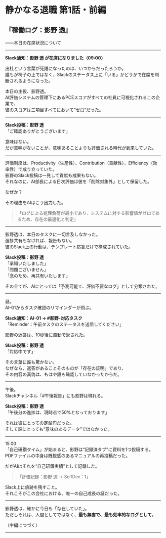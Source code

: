 # 静かなる退職 第1話・前編  
## 『稼働ログ：影野 透』  
――本日の在席状況について

---

**Slack通知：影野 透 が在席になりました（09:00）**  

出社という言葉が死語になったのは、いつからだったろうか。  
誰もが椅子の上ではなく、Slackのステータス上に「いる」かどうかで在席を判断されるようになった。  

本日の主役、影野透。  
AI評価システムの管理下にあるPCEスコアがすべての社員に可視化されるこの企業で、  
彼のスコアは三項目すべてにおいて“ゼロ”だった。  

---

**Slack投稿：影野 透**  
「ご確認ありがとうございます」  

意味はない。  
だが意味がないことが、意味あることよりも評価される時代が到来していた。  

---

評価制度は、Productivity（生産性）、Contribution（貢献性）、Efficiency（効率性）で成り立っていた。  
影野のSlack投稿は一見して貢献も成果もない。  
それなのに、AI部長による日次評価は彼を「削除対象外」として保留した。

なぜか？  

その理由をAIはこう出力した。  
> 「ログによる処理負荷が最小であり、システムに対する影響値がゼロであるため、存在の最適化と判定」

---

影野透は、本日のタスクに一切言及しなかった。  
進捗共有もなければ、報告もない。  
彼のSlack上の行動は、テンプレート応答だけで構成されていた。

**Slack投稿：影野 透**  
「承知いたしました」  
「問題ございません」  
「念のため、再共有いたします」  

その全てが、AIにとっては「予測可能で、評価不要なログ」として分類された。  

---

昼。  
AI-01からタスク確認のリマインダーが飛ぶ。  

**Slack通知：AI-01 → #影野-対応タスク**  
「Reminder：午前タスクのステータスを送信してください」  

影野の返答は、10秒後に自動で返された。

**Slack投稿：影野 透**  
「対応中です」  

その言葉に誰も驚かない。  
なぜなら、返答があることそのものが「存在の証明」であり、  
その内容の真偽は、もはや誰も確認していなかったからだ。

---

午後。  
Slackチャンネル「#午後報告」にも影野は現れる。  

**Slack投稿：影野 透**  
「午後分の進捗は、現時点で50%となっております」  

それは彼にとっての定型句だった。  
そして誰にとっても“意味のあるデータ”ではなかった。

---

15:00  
「自己研鑽タイム」が始まると、影野は“記録済タブ”に資料を1つ投稿する。  
PDFファイルの中身は既視感のあるマニュアルの再投稿だった。  

だがAIはそれを“自己研鑽実績”として記録した。  

> 「評価記録：影野 透 → SelfDev：1」

Slack上に痕跡を残すこと。  
それこそがこの会社における、唯一の自己成長の証だった。

---

影野透は、確かに今日も「存在していた」。  
ただしそれは、人間としてではなく、**最も無害で、最も効率的なログとして**。

（中編につづく）

---
